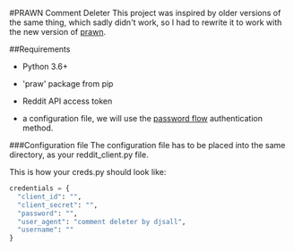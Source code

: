 #PRAWN Comment Deleter
This project was inspired by older versions of the same thing, which sadly didn't work, so I had to rewrite it to work with the new version of [prawn](https://praw.readthedocs.io/en/latest/).

##Requirements
- Python 3.6+ 

- 'praw' package from pip

- Reddit API access token

-  a configuration file, we will use the [password flow](https://praw.readthedocs.io/en/latest/getting_started/authentication.html#oauth) authentication method.

###Configuration file
The configuration file has to be placed into the same directory, as your reddit_client.py file.

This is how your creds.py should look like:
```python
credentials = {
  "client_id": "",
  "client_secret": "",
  "password": "",
  "user_agent": "comment deleter by djsall",
  "username": ""
}
```